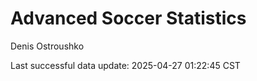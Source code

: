 # Advanced Soccer Statistics
Denis Ostroushko

<!-- gfm -->

Last successful data update: 2025-04-27 01:22:45 CST
